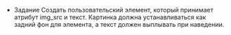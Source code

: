 - Задание
Cоздать пользовательский элемент, который принимает атрибут img_src и текст.
Картинка должна устанавливаться как задний фон для элемента, а текст должен выплывать при наведении.
